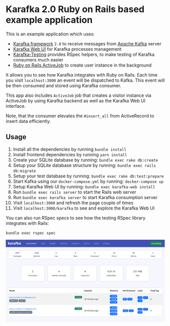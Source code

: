 # Karafka 2.0 Ruby on Rails based example application

This is an example application which uses:

- [Karafka framework](https://github.com/karafka/karafka) `2.0` to receive messages from [Apache Kafka](http://kafka.apache.org/) server
- [Karafka Web UI](https://github.com/karafka/karafka-web) for Karafka processes management
- [Karafka-Testing](https://github.com/karafka/testing) provides RSpec helpers, to make testing of Karafka consumers much easier
- [Ruby on Rails ActiveJob](https://edgeguides.rubyonrails.org/active_job_basics.html) to create user instance in the background 

It allows you to see how Karafka integrates with Ruby on Rails. Each time you visit `localhost:3000` an event will be dispatched to Kafka. This event will be then consumed and stored using Karafka consumer.

This app also includes `ActiveJob` job that creates a visitor instance via ActiveJob by using Karafka backend as well as the Karafka Web UI interface.

Note, that the consumer elevates the `#insert_all` from ActiveRecord to insert data efficiently.

## Usage

1. Install all the dependencies by running `bundle install`
2. Install frontend dependencies by running `yarn install`
3. Create your SQLite database by running: `bundle exec rake db:create`
4. Setup your SQLite database structure by running: `bundle exec rails db:migrate`
5. Setup your test database by running: `bundle exec rake db:test:prepare`
6. Start Kafka using our `docker-compose.yml` by running: `docker-compose up`
7. Setup Karafka Web UI by running: `bundle exec karafka-web install`
8. Run `bundle exec rails server` to start the Rails web server
9. Run `bundle exec karafka server` to start Karafka consumption server
10. Visit `localhost:3000` and refresh the page couple of times
11. Visit `localhost:3000/karafka` to see and explore the Karafka Web UI

You can also run RSpec specs to see how the testing RSpec library integrates with Rails:

```
bundle exec rspec spec
```

![karafka web ui](https://raw.githubusercontent.com/karafka/misc/master/printscreens/web-ui.png)
